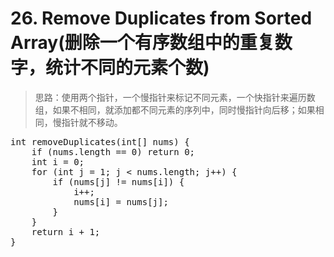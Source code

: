 # 26. Remove Duplicates from Sorted Array(删除一个有序数组中的重复数字，统计不同的元素个数)

> 思路：使用两个指针，一个慢指针来标记不同元素，一个快指针来遍历数组，如果不相同，就添加都不同元素的序列中，同时慢指针向后移；如果相同，慢指针就不移动。

<pre>
int removeDuplicates(int[] nums) {
    if (nums.length == 0) return 0;
    int i = 0;
    for (int j = 1; j < nums.length; j++) {
        if (nums[j] != nums[i]) {
            i++;
            nums[i] = nums[j];
        }
    }
    return i + 1;
}